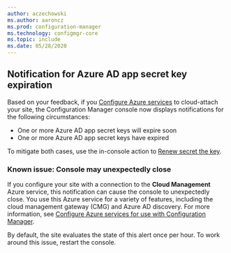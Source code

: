 ```yaml
---
author: aczechowski
ms.author: aaroncz
ms.prod: configuration-manager
ms.technology: configmgr-core
ms.topic: include
ms.date: 05/28/2020
---
```


## <a name="bkmk_alertkey"></a> Notification for Azure AD app secret key expiration

<!--6386392-->

Based on your feedback, if you [Configure Azure services](../../../../servers/deploy/configure/azure-services-wizard.md) to cloud-attach your site, the Configuration Manager console now displays notifications for the following circumstances:

- One or more Azure AD app secret keys will expire soon
- One or more Azure AD app secret keys have expired

To mitigate both cases, use the in-console action to [Renew secret the key](../../../../servers/deploy/configure/azure-services-wizard.md#bkmk_renew).

### <a name="ki_console"></a> Known issue: Console may unexpectedly close
<!--7329690-->
If you configure your site with a connection to the **Cloud Management** Azure service, this notification can cause the console to unexpectedly close. You use this Azure service for a variety of features, including the cloud management gateway (CMG) and Azure AD discovery. For more information, see [Configure Azure services for use with Configuration Manager](../../../../servers/deploy/configure/azure-services-wizard.md#available-services).

By default, the site evaluates the state of this alert once per hour. To work around this issue, restart the console.
